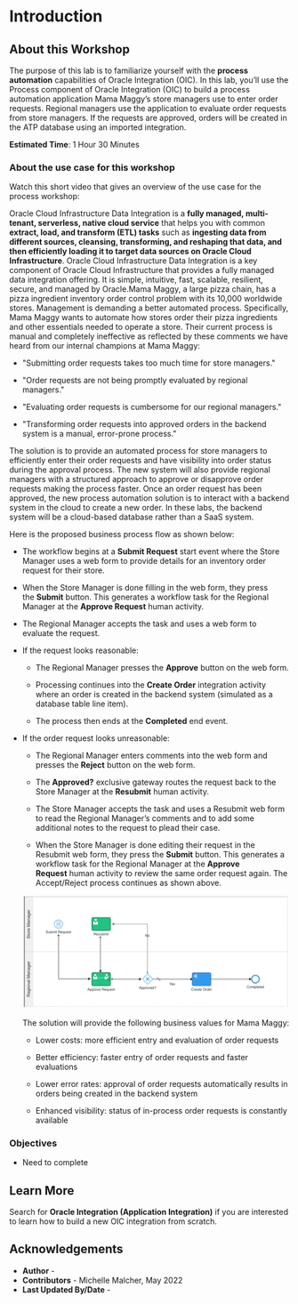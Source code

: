# Introduction

## About this Workshop

The purpose of this lab is to familiarize yourself with the **process automation** capabilities of Oracle Integration (OIC). In this lab, you’ll use the Process component of Oracle Integration (OIC) to build a process automation application Mama Maggy’s store managers use to enter order requests. Regional managers use the application to evaluate order requests from store managers. If the requests are approved, orders will be created in the ATP database using an imported integration. 

**Estimated Time**: 1 Hour 30 Minutes

### About the use case for this workshop

Watch this short video that gives an overview of the use case for the process workshop:
[](https://videohub.oracle.com/media/Process+Lab+-+Business+use+case/1_qwlsznhf)

Oracle Cloud Infrastructure Data Integration is a **fully managed, multi-tenant, serverless, native cloud service** that helps you with common **extract, load, and transform (ETL) tasks** such as **ingesting data from different sources, cleansing, transforming, and reshaping that data, and then efficiently loading it to target data sources on Oracle Cloud Infrastructure**. Oracle Cloud Infrastructure Data Integration is a key component of Oracle Cloud Infrastructure that provides a fully managed data integration offering. It is simple, intuitive, fast, scalable, resilient, secure, and managed by Oracle.Mama Maggy, a large pizza chain, has a pizza ingredient inventory order control problem with its 10,000 worldwide stores. Management is demanding a better automated process. Specifically, Mama Maggy wants to automate how stores
order their pizza ingredients and other essentials needed to operate a store. Their current process is manual and completely ineffective as reflected by these comments we have heard from our internal champions at Mama Maggy:

  - "Submitting order requests takes too much time for store managers."

  - "Order requests are not being promptly evaluated by regional managers."

  - "Evaluating order requests is cumbersome for our regional managers."

  - "Transforming order requests into approved orders in the backend system is a manual, error-prone process."

The solution is to provide an automated process for store managers to efficiently enter their order requests and have visibility into order status during the approval process. The new system will also provide regional managers with a structured approach to approve or disapprove order requests making the process faster. Once an order request has been
approved, the new process automation solution is to interact with a backend system in the cloud to create a new order. In these labs, the backend system will be a cloud-based database rather than a SaaS system.

Here is the proposed business process flow as shown below:

  - The workflow begins at a ****Submit Request**** start event where the Store Manager uses a web form to provide details for an inventory order request for their store.

  - When the Store Manager is done filling in the web form, they press the ****Submit**** button. This generates a workflow task for the Regional Manager at the ****Approve Request**** human activity.

  - The Regional Manager accepts the task and uses a web form to evaluate the request.

  - If the request looks reasonable:
    
      - The Regional Manager presses the ****Approve**** button on the web form.
    
      - Processing continues into the ****Create Order**** integration activity where an order is created in the backend system (simulated as a database table line item).
    
      - The process then ends at the ****Completed**** end event.

  - If the order request looks unreasonable:
    
      - The Regional Manager enters comments into the web form and presses the ****Reject**** button on the web form.
    
      - The ****Approved?**** exclusive gateway routes the request back to the Store Manager at the ****Resubmit**** human activity.
    
      - The Store Manager accepts the task and uses a Resubmit web form to read the Regional Manager’s comments and to add some additional notes to the request to plead their case.
    
      - When the Store Manager is done editing their request in the Resubmit web form, they press the ****Submit**** button. This generates a workflow task for the Regional Manager at the ****Approve Request**** human activity to review the same order request again. The Accept/Reject process continues as shown above.
      
      ![](./images/image1.png)
      
      The solution will provide the following business values for Mama Maggy:
      
    - Lower costs: more efficient entry and evaluation of order requests

    - Better efficiency: faster entry of order requests and faster evaluations

    - Lower error rates: approval of order requests automatically results in orders being created in the backend system

    - Enhanced visibility: status of in-process order requests is constantly available

### Objectives

* Need to complete


## Learn More

Search for **Oracle Integration (Application Integration)** if you are interested to learn how to build a new OIC integration from scratch. 

## Acknowledgements

* **Author** - 
* **Contributors** -  Michelle Malcher, May 2022
* **Last Updated By/Date** - 
